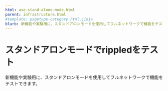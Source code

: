 ```yaml
---
html: use-stand-alone-mode.html
parent: infrastructure.html
#template: pagetype-category.html.jinja
blurb: 新機能や実験用に、スタンドアロンモードを使用してフルネットワークで機能をテストできます。
---
```

# スタンドアロンモードでrippledをテスト

新機能や実験用に、スタンドアロンモードを使用してフルネットワークで機能をテストできます。
